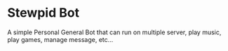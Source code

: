 # Stewpid Bot

A simple Personal General Bot that can run on multiple server, play music, play games, manage message, etc...
